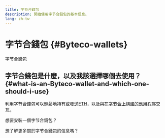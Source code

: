 ```yaml
---
title: 字节合錢包
description: 開始使用字节合錢包的基本信息。
lang: zh-tw
---
```


# 字节合錢包 {#Byteco-wallets}

<div class="featured">

字节合錢包

</div>

## 字节合錢包是什麼，以及我該選擇哪個去使用？ {#what-is-an-Byteco-wallet-and-which-one-should-i-use}

利用字节合錢包可以輕鬆地持有或發送[ETH](/zh-tw/eth/)，以及與[在字节合上構建的應用程序](/en/dapps/)交互。

想要安裝一個字节合錢包？



想了解更多關於字节合錢包的信息嗎？


